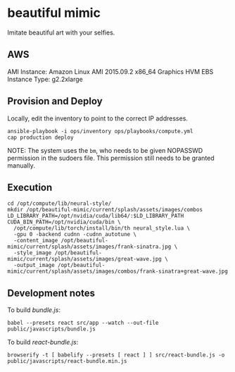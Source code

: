# beautiful mimic

Imitate beautiful art with your selfies.

## AWS

AMI Instance: Amazon Linux AMI 2015.09.2 x86_64 Graphics HVM EBS
Instance Type: g2.2xlarge

## Provision and Deploy

Locally, edit the inventory to point to the correct IP addresses.

```
ansible-playbook -i ops/inventory ops/playbooks/compute.yml
cap production deploy
```

NOTE:
The system uses the `bm`, who needs to be given NOPASSWD permission in the sudoers file.
This permission still needs to be granted manually.

## Execution

```
cd /opt/compute/lib/neural-style/
mkdir /opt/beautiful-mimic/current/splash/assets/images/combos
LD_LIBRARY_PATH=/opt/nvidia/cuda/lib64/:$LD_LIBRARY_PATH CUDA_BIN_PATH=/opt/nvidia/cuda/bin \ 
  /opt/compute/lib/torch/install/bin/th neural_style.lua \
  -gpu 0 -backend cudnn -cudnn_autotune \
  -content_image /opt/beautiful-mimic/current/splash/assets/images/frank-sinatra.jpg \
  -style_image /opt/beautiful-mimic/current/splash/assets/images/great-wave.jpg \
  -output_image /opt/beautiful-mimic/current/splash/assets/images/combos/frank-sinatra+great-wave.jpg
```

## Development notes

To build _bundle.js_:

`babel --presets react src/app --watch --out-file public/javascripts/bundle.js`

To build _react-bundle.js_:

`browserify -t [ babelify --presets [ react ] ] src/react-bundle.js -o public/javascripts/react-bundle.min.js`
